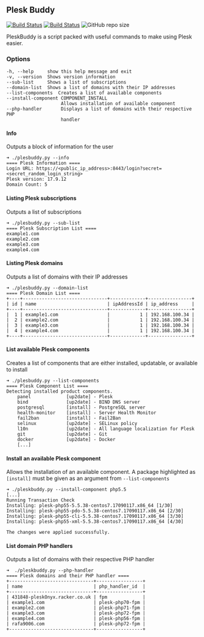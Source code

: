 ## Plesk Buddy

[![Build Status](https://travis-ci.org/dsgnr/pleskbuddy.svg?branch=master)](https://travis-ci.org/dsgnr/pleskbuddy)
[![Build Status](https://jenkins.handsoff.cloud/buildStatus/icon?job=pleskbuddy%2Fmaster)](https://jenkins.handsoff.cloud/job/pleskbuddy/job/master/)
![GitHub repo size](https://img.shields.io/github/repo-size/dsgnr/pleskbuddy.svg)

PleskBuddy is a script packed with useful commands to make using Plesk easier.

### Options

    -h, --help     show this help message and exit
    -v, --version  Shows version information
    --sub-list     Shows a list of subscriptions
    --domain-list  Shows a list of domains with their IP addresses
    --list-components  Creates a list of available components
    --install-component COMPONENT_INSTALL
                        Allows installation of available component
    --php-handler       Displays a list of domains with their respective PHP
                        handler

#### Info
Outputs a block of information for the user

    ➜ ./plesbuddy.py --info
    ==== Plesk Information ====
    Login URL: https://<public_ip_address>:8443/login?secret=<secret_random_login_string>
    Plesk version: 17.9.12
    Domain Count: 5

#### Listing Plesk subscriptions
Outputs a list of subscriptions

    ➜ ./plesbuddy.py --sub-list
    ==== Plesk Subscription List ====
    example1.com
    example2.com
    example3.com
    example4.com


#### Listing Plesk domains
Outputs a list of domains with their IP addresses

    ➜ ./plesbuddy.py --domain-list
    ==== Plesk Domain List ====
    +----+-------------------------------+-------------+----------------+
    | id | name                          | ipAddressId | ip_address     |
    +----+-------------------------------+-------------+----------------+
    |  1 | example1.com                  |           1 | 192.168.100.34 |
    |  2 | example2.com                  |           1 | 192.168.100.34 |
    |  3 | example3.com                  |           1 | 192.168.100.34 |
    |  4 | example4.com                  |           1 | 192.168.100.34 |
    +----+-------------------------------+-------------+----------------+

#### List available Plesk components
Creates a list of components that are either installed, updatable, or available to install

    ➜ ./plesbuddy.py --list-components
    ==== Plesk Component List ====
    Detecting installed product components.
        panel             [up2date] - Plesk
        bind              [up2date] - BIND DNS server
        postgresql        [install] - PostgreSQL server
        health-monitor    [install] - Server Health Monitor
        fail2ban          [install] - Fail2Ban
        selinux           [up2date] - SELinux policy
        l10n              [up2date] - All language localization for Plesk
        git               [up2date] - Git
        docker            [up2date] - Docker
        [...]

#### Install an available Plesk component
Allows the installation of an available component. A package highlighted as `[install]`
must be given as an argument from `--list-components`

    ➜ ./pleskbuddy.py --install-component php5.5
    [...]
    Running Transaction Check
    Installing: plesk-php55-5.5.38-centos7.17090117.x86_64 [1/30]
    Installing: plesk-php55-pdo-5.5.38-centos7.17090117.x86_64 [2/30]
    Installing: plesk-php55-cli-5.5.38-centos7.17090117.x86_64 [3/30]
    Installing: plesk-php55-xml-5.5.38-centos7.17090117.x86_64 [4/30]

    The changes were applied successfully.


#### List domain PHP handlers
Outputs a list of domains with their respective PHP handler

    ➜  ./pleskbuddy.py --php-handler
    ==== Plesk domains and their PHP handler ====
    +-------------------------------+-----------------+
    | name                          | php_handler_id  |
    +-------------------------------+-----------------+
    | 431848-pleskOnyx.racker.co.uk | fpm             |
    | example1.com                  | plesk-php70-fpm |
    | example2.com                  | plesk-php71-fpm |
    | example3.com                  | plesk-php72-fpm |
    | example4.com                  | plesk-php56-fpm |
    | rafa9006.com                  | plesk-php72-fpm |
    +-------------------------------+-----------------+
